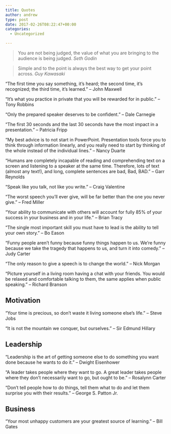 ```yaml
---
title: Quotes
author: andrew
type: post
date: 2017-02-26T08:22:47+00:00
categories:
  - Uncategorized

---
```

> You are not being judged, the value of what you are bringing to the audience is being judged. <cite>Seth Godin</cite>

> Simple and to the point is always the best way to get your point across. <cite>Guy Kawasaki</cite>

&#8220;The first time you say something, it&#8217;s heard; the second time, it&#8217;s recognized; the third time, it&#8217;s learned.&#8221; &#8211; John Maxwell

&#8220;It&#8217;s what you practice in private that you will be rewarded for in public.&#8221; &#8211; Tony Robbins
  
&#8220;Only the prepared speaker deserves to be confident.&#8221; &#8211; Dale Carnegie
  
&#8220;The first 30 seconds and the last 30 seconds have the most impact in a presentation.&#8221; &#8211; Patricia Fripp
  
&#8220;My best advice is to not start in PowerPoint. Presentation tools force you to think through information linearly, and you really need to start by thinking of the whole instead of the individual lines.&#8221; &#8211; Nancy Duarte
  
&#8220;Humans are completely incapable of reading and comprehending text on a screen and listening to a speaker at the same time. Therefore, lots of text (almost any text!), and long, complete sentences are bad, Bad, BAD.&#8221; &#8211; Garr Reynolds

&#8220;Speak like you talk, not like you write.&#8221; &#8211; Craig Valentine
  
&#8220;The worst speech you&#8217;ll ever give, will be far better than the one you never give.&#8221; &#8211; Fred Miller
  
&#8220;Your ability to communicate with others will account for fully 85% of your success in your business and in your life.&#8221; &#8211; Brian Tracy
  
&#8220;The single most important skill you must have to lead is the ability to tell your own story.&#8221; &#8211; Bo Eason
  
&#8220;Funny people aren&#8217;t funny because funny things happen to us. We&#8217;re funny because we take the tragedy that happens to us, and turn it into comedy.&#8221; &#8211; Judy Carter
  
&#8220;The only reason to give a speech is to change the world.&#8221; &#8211; Nick Morgan
  
&#8220;Picture yourself in a living room having a chat with your friends. You would be relaxed and comfortable talking to them, the same applies when public speaking.&#8221; &#8211; Richard Branson

## Motivation

“Your time is precious, so don’t waste it living someone else’s life.” – Steve Jobs

“It is not the mountain we conquer, but ourselves.” – Sir Edmund Hillary

## Leadership

“Leadership is the art of getting someone else to do something you want done because he wants to do it.” – Dwight Eisenhower

“A leader takes people where they want to go. A great leader takes people where they don’t necessarily want to go, but ought to be.” – Rosalynn Carter

“Don’t tell people how to do things, tell them what to do and let them surprise you with their results.” – George S. Patton Jr.

## Business

“Your most unhappy customers are your greatest source of learning.” – Bill Gates